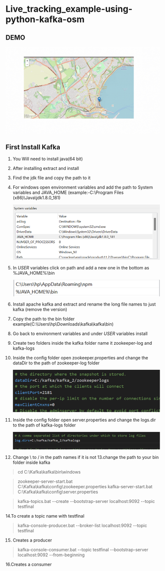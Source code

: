 ﻿# Live_tracking_example-using-python-kafka-osm

## DEMO
![DEMO](demo.gif)



## First Install Kafka 
1. You Will need to install java(64 bit)
2. After installing extract and install
3. Find the jdk file and copy the path to it 
4. For windows open environment variables and add the path to System variables and JAVA_HOME (example:-C:\Program Files (x86)\Java\jdk1.8.0_181)
   
   ![EXAMPLE](img.png)
5. In *USER* variables click on path and add a new one in the bottom as %JAVA_HOME%\bin
   
   ![EXAMPLE](img_1.png)
6. Install apache kafka and extract and rename the long file names to just kafka (remove the version)
7. Copy the path to the bin folder example(C:\Users\hp\Downloads\kafka\kafka\bin)
8. Go back to environment variables and under *USER* variables install
9. Create two folders inside the kafka folder name it zookeeper-log and kafka-logs 
10. Inside the config folder open zookeeper.properties and change the dataDir to the path of zookeeper-log folder
    
    ![EXAMPLE](img_2.png)
11. Inside the config folder open server.properties and change the logs.dir to the path of kafka-logs folder
    
    ![EXAMPLE](img_3.png)
12. Change \ to / in the path names if it is not
13.change the path to your bin folder inside kafka

>cd C:\Kafka\kafka\bin\windows

>zookeeper-server-start.bat C:\Kafka\kafka\config\zookeeper.properties
>kafka-server-start.bat C:\Kafka\kafka\config\server.properties

>kafka-topics.bat --create --bootstrap-server localhost:9092 --topic testfinal

14.To create a topic name with testfinal 


>kafka-console-producer.bat --broker-list localhost:9092 --topic testfinal

15. Creates a producer

>kafka-console-consumer.bat --topic testfinal --bootstrap-server localhost:9092 --from-beginning

16.Creates a consumer




        
